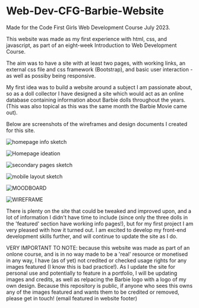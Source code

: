 # Web-Dev-CFG-Barbie-Website
Made for the Code First Girls Web Development Course July 2023.

This website was made as my first experience with html, css, and javascript, as part of an eight-week Introduction to Web Development Course.

The aim was to have a site with at least two pages, with working links, an external css file and css framework (Bootstrap), and basic user interaction - as well as possiby being responsive.

My first idea was to build a website around a subject I am passionate about, so as a doll collector I have designed a site which would act as an online database containing information about Barbie dolls throughout the years. (This was also topical as this was the same month the Barbie Movie came out). 

Below are screenshots of the wireframes and design documents I created for this site.

![homepage info sketch](https://github.com/rachelfrancez/Web-Dev-CFG-Barbie-Website/assets/135621825/41d861e7-69bb-458a-b244-8053883edd26)


![Homepage ideation](https://github.com/rachelfrancez/Web-Dev-CFG-Barbie-Website/assets/135621825/4be4b385-3e3d-4b91-b2bb-5288f30ffa40)


![secondary pages sketch](https://github.com/rachelfrancez/Web-Dev-CFG-Barbie-Website/assets/135621825/2d2dd6c1-604a-403a-864e-eeeece7fb8a8)


![mobile layout sketch](https://github.com/rachelfrancez/Web-Dev-CFG-Barbie-Website/assets/135621825/d5337a68-750e-41f2-ad63-e4a1860576de)


![MOODBOARD](https://github.com/rachelfrancez/Web-Dev-CFG-Barbie-Website/assets/135621825/8a7c42ee-bb9f-42a2-96ed-42e1ca101093)


![WIREFRAME](https://github.com/rachelfrancez/Web-Dev-CFG-Barbie-Website/assets/135621825/7b536171-a3d0-4b41-b1c9-a7af79e0adf7)

There is plenty on the site that could be tweaked and improved upon, and a lot of information I didn't have time to include (since only the three dolls in the 'featured' section have working info pages!), but for my first project I am very pleased with how it turned out. I am excited to develop my front-end development skills further, and will continue to update the site as I do.

VERY IMPORTANT TO NOTE: because this website was made as part of an onlone course, and is in no way made to be a 'real' resource or monetised in any way, I have (as of yet) not credited or checked usage rights for any images featured (I know this is bad practice!). As I update the site for personal use and potentially to feature in a portfolio, I will be updating images and credits, as well as relpacing the Barbie logo with a logo of my own design. Because this repository is public, if anyone who sees this owns any of the images featured and wants them to be credited or removed, please get in touch! (email featured in website footer)
